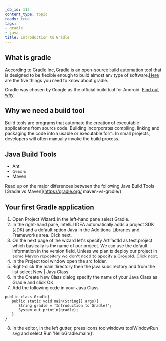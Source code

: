 ```yaml
---
_db_id: 113
content_type: topic
ready: true
tags:
- gradle
- java
title: Introduction to Gradle
---
```


## What is gradle
According to Gradle Inc, Gradle is an open-source build automation tool that is designed to be flexible enough to build almost any type of software.[Here](https://docs.gradle.org/current/userguide/what_is_gradle.html) are the five things you need to know about gradle.

Gradle was chosen by Google as the official build tool for Android. [Find out why.](https://medium.com/jay-tillu/what-is-gradle-why-google-choose-it-as-official-build-tool-for-android-adafbff4034)

## Why we need a build tool
Build tools are programs that automate the creation of executable applications from source code. Building incorporates compiling, linking and packaging the code into a usable or executable form. In small projects, developers will often manually invoke the build process. 


## Java Build Tools
- Ant 
- Gradle
- Maven

Read up on the major differences between the following Java Build Tools [Gradle vs Maven](https://gradle.org/ maven-vs-gradle/)


## Your first Gradle application
1. Open Project Wizard, in the    left-hand pane select Gradle.
2. In the right-hand pane,        IntelliJ IDEA automatically    adds a project SDK (JDK) and   a default option Java in the  Additional Libraries and       Frameworks area. Click next.
3. On the next page of the wizard let's specify ArtifactId as test.project which basically is the name of our project. We can use the default information in the version field. Unless we plan to deploy our project in some Maven repository we don't need to specify a GroupId. Click next.
4. In the Project tool window open the src folder.
5. Right-click the main directory then the java subdirectory and from the list select New | Java Class.
6. In the Create New Class dialog specify the name of your Java Class as Gradle and click OK.
7. Add the following code in your Java Class

```
public class Gradle{
   public static void main(String[] args){
      String gradle = "Introduction to Gradle!";
      System.out.println(gradle);
   }
}
```
8. In the editor, in the left gutter, press icons toolwindows toolWindowRun svg and select Run 'HelloGradle.main()'.